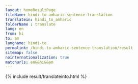 ```yaml
---
layout: homeResultPage
fileName: hindi-to-amharic-sentence-translation
translatein: hindi_to_amharic
folderName : translate
lang: en
from: hi
to: am
langname: hindi-to
permalink: /hindi-to-amharic-sentence-translation/result
sitemap: false
nointernationalization: true
matchurls: en&&hi&&am
---
```

{% include result/translateinto.html %}

<script src="/js/result/translation.js" data-foldername="{{page.folderName}}" data-lang="{{page.lang}}"></script>
